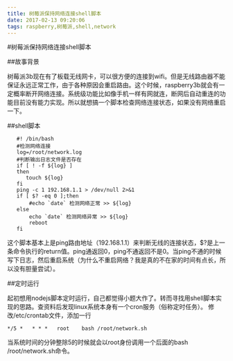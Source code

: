 ```yaml
---
title: 树莓派保持网络连接shell脚本
date: 2017-02-13 09:20:06
tags: raspberry,树莓派,shell,network
---
```


#树莓派保持网络连接shell脚本

##故事背景

树莓派3b现在有了板载无线网卡，可以很方便的连接到wifi。但是无线路由器不能保证永远正常工作，由于各种原因会重启路由。这个时候，raspberry3b就会有一定概率断开网络连接。系统级功能比如像手机一样有网就连，断网后自动重连的功能目前没有能力实现。所以就想搞一个脚本检查网络连接状态，如果没有网络重启一下。

##shell脚本

       #! /bin/bash
       #检测网络连接
       log=/root/network.log
       #判断输出日志文件是否存在
       if [ ! -f ${log} ]
       then
          touch ${log}
       fi
       ping -c 1 192.168.1.1 > /dev/null 2>&1
       if [ $? -eq 0 ];then
           #echo `date` 检测网络正常 >> ${log}
       else
           echo `date` 检测网络异常 >> ${log}
           reboot
       fi
这个脚本基本上是ping路由地址（192.168.1.1）来判断无线的连接状态，$?是上一条命令执行的return值。ping通返回0，ping不通返回不是0。当ping不通的时候写下日志，然后重启系统（为什么不重启网络？我是真的不在家的时间有点长，所以没有胆量尝试）。

##定时运行

起初想用nodejs脚本定时运行，自己都觉得小题大作了。转而寻找用shell脚本实现的思路。查资料后发现linux系统本身有一个cron服务（俗称定时任务）。
修改/etc/crontab文件，添加一行 

    */5 *   * * *   root    bash /root/network.sh
当系统时间的分钟整除5的时候就会以root身份调用一个后面的bash /root/network.sh命令。


